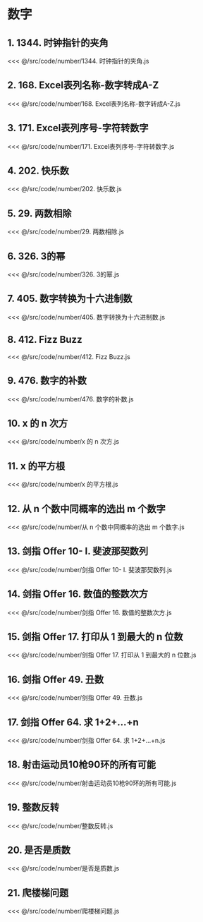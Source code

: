# 数字

## 1. 1344. 时钟指针的夹角

<<< @/src/code/number/1344. 时钟指针的夹角.js

## 2. 168. Excel表列名称-数字转成A-Z

<<< @/src/code/number/168. Excel表列名称-数字转成A-Z.js

## 3. 171. Excel表列序号-字符转数字

<<< @/src/code/number/171. Excel表列序号-字符转数字.js

## 4. 202. 快乐数

<<< @/src/code/number/202. 快乐数.js

## 5. 29. 两数相除

<<< @/src/code/number/29. 两数相除.js

## 6. 326. 3的幂

<<< @/src/code/number/326. 3的幂.js

## 7. 405. 数字转换为十六进制数

<<< @/src/code/number/405. 数字转换为十六进制数.js

## 8. 412. Fizz Buzz

<<< @/src/code/number/412. Fizz Buzz.js

## 9. 476. 数字的补数

<<< @/src/code/number/476. 数字的补数.js

## 10. x 的 n 次方

<<< @/src/code/number/x 的 n 次方.js

## 11. x 的平方根

<<< @/src/code/number/x 的平方根.js

## 12. 从 n 个数中同概率的选出 m 个数字

<<< @/src/code/number/从 n 个数中同概率的选出 m 个数字.js

## 13. 剑指 Offer 10- I. 斐波那契数列

<<< @/src/code/number/剑指 Offer 10- I. 斐波那契数列.js

## 14. 剑指 Offer 16. 数值的整数次方

<<< @/src/code/number/剑指 Offer 16. 数值的整数次方.js

## 15. 剑指 Offer 17. 打印从 1 到最大的 n 位数

<<< @/src/code/number/剑指 Offer 17. 打印从 1 到最大的 n 位数.js

## 16. 剑指 Offer 49. 丑数

<<< @/src/code/number/剑指 Offer 49. 丑数.js

## 17. 剑指 Offer 64. 求 1+2+…+n

<<< @/src/code/number/剑指 Offer 64. 求 1+2+…+n.js

## 18. 射击运动员10枪90环的所有可能

<<< @/src/code/number/射击运动员10枪90环的所有可能.js

## 19. 整数反转

<<< @/src/code/number/整数反转.js

## 20. 是否是质数

<<< @/src/code/number/是否是质数.js

## 21. 爬楼梯问题

<<< @/src/code/number/爬楼梯问题.js